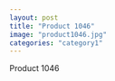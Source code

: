 ```yaml
---
layout: post
title: "Product 1046"
image: "product1046.jpg"
categories: "category1"
---
```

Product 1046
